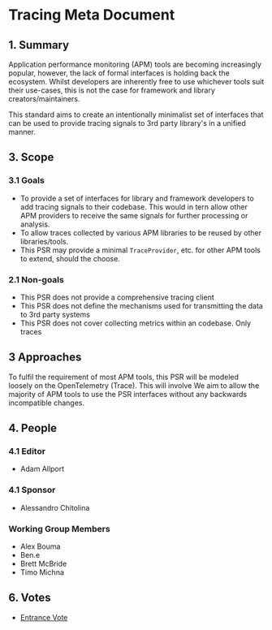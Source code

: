 # Tracing Meta Document

## 1. Summary

Application performance monitoring (APM) tools are becoming increasingly popular, however, the lack of formal interfaces is holding back the ecosystem.
Whilst developers are inherently free to use whichever tools suit their use-cases, this is not the case for framework and library creators/maintainers.

This standard aims to create an intentionally minimalist set of interfaces that can be used to provide tracing signals to 3rd party library's in a unified manner.

## 3. Scope

### 3.1 Goals

* To provide a set of interfaces for library and framework developers to add tracing signals to their codebase.
  This would in tern allow other APM providers to receive the same signals for further processing or analysis.
* To allow traces collected by various APM libraries to be reused by other libraries/tools.
* This PSR may provide a minimal `TraceProvider`, etc. for other APM tools to extend, should the choose.

### 2.1 Non-goals

* This PSR does not provide a comprehensive tracing client
* This PSR does not define the mechanisms used for transmitting the data to 3rd party systems
* This PSR does not cover collecting metrics within an codebase. Only traces

## 3 Approaches

To fulfil the requirement of most APM tools, this PSR will be modeled loosely on the OpenTelemetry (Trace).
This will involve 
We aim to allow the majority of APM tools to use the PSR interfaces without any backwards incompatible changes.


## 4. People

### 4.1 Editor
* Adam Allport

### 4.1 Sponsor
* Alessandro Chitolina

### Working Group Members
* Alex Bouma
* Ben.e
* Brett McBride
* Timo Michna

## 6. Votes

* [Entrance Vote](TBD)